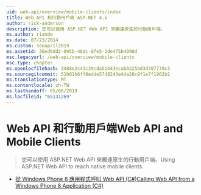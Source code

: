 ```yaml
---
uid: web-api/overview/mobile-clients/index
title: Web API 和行動用戶端-ASP.NET 4.x
author: rick-anderson
description: 您可以使用 ASP.NET Web API 來觸達原生的行動用戶端。
ms.author: riande
ms.date: 07/23/2014
ms.custom: seoapril2019
ms.assetid: 36ed9dd2-095b-48dc-8fe5-2de475b4098d
msc.legacyurl: /web-api/overview/mobile-clients
msc.type: chapter
ms.openlocfilehash: 3488e2c43c39cda51443ecab0225b03d707779c3
ms.sourcegitcommit: 51b01b6ff8edde57d8243e4da28c9f1e7f1962b2
ms.translationtype: MT
ms.contentlocale: zh-TW
ms.lasthandoff: 05/06/2019
ms.locfileid: "65131269"
---
```

# <a name="web-api-and-mobile-clients"></a><span data-ttu-id="95097-103">Web API 和行動用戶端</span><span class="sxs-lookup"><span data-stu-id="95097-103">Web API and Mobile Clients</span></span>

> <span data-ttu-id="95097-104">您可以使用 ASP.NET Web API 來觸達原生的行動用戶端。</span><span class="sxs-lookup"><span data-stu-id="95097-104">Using ASP.NET Web API to reach native mobile clients.</span></span>

- [<span data-ttu-id="95097-105">從 Windows Phone 8 應用程式呼叫 Web API (C#)</span><span class="sxs-lookup"><span data-stu-id="95097-105">Calling Web API from a Windows Phone 8 Application (C#)</span></span>](calling-web-api-from-a-windows-phone-8-application.md)

